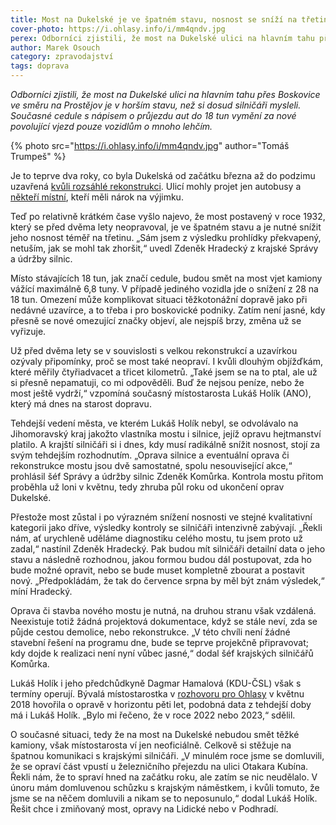```yaml
---
title: Most na Dukelské je ve špatném stavu, nosnost se sníží na třetinu
cover-photo: https://i.ohlasy.info/i/mm4qndv.jpg
perex: Odborníci zjistili, že most na Dukelské ulici na hlavním tahu přes Boskovice ve směru na Prostějov je v horším stavu, než si dosud silničáři mysleli.
author: Marek Osouch
category: zpravodajství
tags: doprava
---
```


*Odborníci zjistili, že most na Dukelské ulici na hlavním tahu přes Boskovice ve směru na Prostějov je v horším stavu, než si dosud silničáři mysleli. Současné cedule s nápisem o průjezdu aut do 18 tun vymění za nové povolující vjezd pouze vozidlům o mnoho lehčím.* 

{% photo src="https://i.ohlasy.info/i/mm4qndv.jpg" author="Tomáš Trumpeš" %}

Je to teprve dva roky, co byla Dukelská od začátku března až do podzimu uzavřená [kvůli rozsáhlé rekonstrukci](https://ohlasy.info/clanky/2018/02/dukelska-objizdka.html). Ulicí mohly projet jen autobusy a [někteří místní](https://ohlasy.info/clanky/2018/02/dukelska-informace.html), kteří měli nárok na výjimku.

Teď po relativně krátkém čase vyšlo najevo, že most postavený v roce 1932, který se před dvěma lety neopravoval, je ve špatném stavu a je nutné snížit jeho nosnost téměř na třetinu. „Sám jsem z výsledku prohlídky překvapený, netuším, jak se mohl tak zhoršit,“ uvedl Zdeněk Hradecký z krajské Správy a údržby silnic.

Místo stávajících 18 tun, jak značí cedule, budou smět na most vjet kamiony vážící maximálně 6,8 tuny. V případě jediného vozidla jde o snížení z 28 na 18 tun. Omezení může komplikovat situaci těžkotonážní dopravě jako při nedávné uzavírce, a to třeba i pro boskovické podniky. Zatím není jasné, kdy přesně se nové omezující značky objeví, ale nejspíš brzy, změna už se vyřizuje.

Už před dvěma lety se v souvislosti s velkou rekonstrukcí a uzavírkou ozývaly připomínky, proč se most také neopraví. I kvůli dlouhým objížďkám, které měřily čtyřiadvacet a třicet kilometrů. „Také jsem se na to ptal, ale už si přesně nepamatuji, co mi odpověděli. Buď že nejsou peníze, nebo že most ještě vydrží,“ vzpomíná současný místostarosta Lukáš Holík (ANO), který má dnes na starost dopravu.

Tehdejší vedení města, ve kterém Lukáš Holík nebyl, se odvolávalo na Jihomoravský kraj jakožto vlastníka mostu i silnice, jejíž opravu hejtmanství platilo. A krajští silničáři si i dnes, kdy musí radikálně snížit nosnost, stojí za svým tehdejším rozhodnutím. „Oprava silnice a eventuální oprava či rekonstrukce mostu jsou dvě samostatné, spolu nesouvisející akce,“ prohlásil šéf Správy a údržby silnic Zdeněk Komůrka. Kontrola mostu přitom proběhla už loni v květnu, tedy zhruba půl roku od ukončení oprav Dukelské.

Přestože most zůstal i po výrazném snížení nosnosti ve stejné kvalitativní kategorii jako dříve, výsledky kontroly se silničáři intenzivně zabývají. „Řekli nám, ať urychleně uděláme diagnostiku celého mostu, tu jsem proto už zadal,“ nastínil Zdeněk Hradecký. Pak budou mít silničáři detailní data o jeho stavu a následně rozhodnou, jakou formou budou dál postupovat, zda ho bude možné opravit, nebo se bude muset kompletně zbourat a postavit nový. „Předpokládám, že tak do července srpna by měl být znám výsledek,“ míní Hradecký.

Oprava či stavba nového mostu je nutná, na druhou stranu však vzdálená. Neexistuje totiž žádná projektová dokumentace, když se stále neví, zda se půjde cestou demolice, nebo rekonstrukce. „V této chvíli není žádné stavební řešení na programu dne, bude se teprve projekčně připravovat; kdy dojde k realizaci není nyní vůbec jasné,“ dodal šéf krajských silničářů Komůrka.

Lukáš Holík i jeho předchůdkyně Dagmar Hamalová (KDU-ČSL) však s termíny operují. Bývalá místostarostka v [rozhovoru pro Ohlasy](https://ohlasy.info/clanky/2018/05/rozhovor-hamalova.html) v květnu 2018 hovořila o opravě v horizontu pěti let, podobná data z tehdejší doby má i Lukáš Holík. „Bylo mi řečeno, že v roce 2022 nebo 2023,“ sdělil.

O současné situaci, tedy že na most na Dukelské nebudou smět těžké kamiony, však místostarosta ví jen neoficiálně. Celkově si stěžuje na špatnou komunikaci s krajskými silničáři. „V minulém roce jsme se domluvili, že se opraví část vpustí u železničního přejezdu na ulici Otakara Kubína. Řekli nám, že to spraví hned na začátku roku, ale zatím se nic neudělalo. V únoru mám domluvenou schůzku s krajským náměstkem, i kvůli tomuto, že jsme se na něčem domluvili a nikam se to neposunulo,“ dodal Lukáš Holík. Řešit chce i zmiňovaný most, opravy na Lidické nebo v Podhradí.
